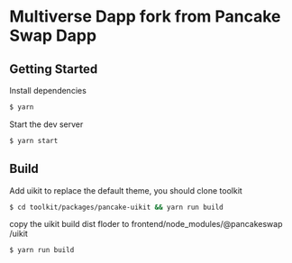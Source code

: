 # Multiverse Dapp fork from Pancake Swap Dapp 

## Getting Started

Install dependencies

```bash
$ yarn
```

Start the dev server

```bash
$ yarn start
```

##  Build

Add uikit to replace the default theme, you should clone toolkit 

```bash
$ cd toolkit/packages/pancake-uikit && yarn run build
```

copy the uikit build dist floder to frontend/node_modules/@pancakeswap
/uikit

```bash
$ yarn run build
```

